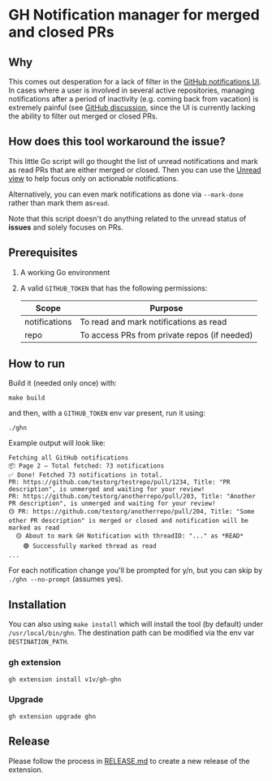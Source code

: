 # GH Notification manager for merged and closed PRs

## Why

This comes out desperation for a lack of filter in the [GitHub notifications UI](https://github.com/notifications).
In cases where a user is involved in several active repositories, managing notifications after a period of 
inactivity (e.g. coming back from vacation) is extremely painful (see [GitHub discussion](https://github.com/orgs/community/discussions/15591),
since the UI is currently lacking the ability to filter out merged or closed PRs.

## How does this tool workaround the issue?

This little Go script will go thought the list of unread notifications and mark as read PRs that are either merged or
closed. Then you can use the [Unread view](https://github.com/notifications?query=is%3Aunread) to help focus only on
actionable notifications.

Alternatively, you can even mark notifications as done via `--mark-done` rather than mark them as`read`.

Note that this script doesn't do anything related to the unread status of **issues** and solely focuses on PRs.

## Prerequisites

1. A working Go environment


2. A valid `GITHUB_TOKEN` that has the following permissions:

    | Scope	         | Purpose                                      |
    |----------------|----------------------------------------------|
    | notifications	 | To read and mark notifications as read       |
    | repo           | To access PRs from private repos (if needed) |

## How to run

Build it (needed only once) with:
```
make build
```

and then, with a `GITHUB_TOKEN` env var present, run it using:

`./ghn`

Example output will look like:

```
Fetching all GitHub notifications
📦 Page 2 — Total fetched: 73 notifications
✅ Done! Fetched 73 notifications in total.
PR: https://github.com/testorg/testrepo/pull/1234, Title: "PR description", is unmerged and waiting for your review!
PR: https://github.com/testorg/anotherrepo/pull/203, Title: "Another PR description", is unmerged and waiting for your review!
🟡 PR: https://github.com/testorg/anotherrepo/pull/204, Title: "Some other PR description" is merged or closed and notification will be marked as read
  🟡 About to mark GH Notification with threadID: "..." as *READ*
    🟢 Successfully marked thread as read
...
```

For each notification change you'll be prompted for y/n, but you can skip by `./ghn --no-prompt` (assumes yes).

## Installation

You can also using `make install` which will install the tool (by default) under `/usr/local/bin/ghn`.
The destination path can be modified via the env var `DESTINATION_PATH`.

### gh extension

```shell
gh extension install v1v/gh-ghn
```

### Upgrade

```shell
gh extension upgrade ghn
```

## Release

Please follow the process in [RELEASE.md](RELEASE.md) to create a new release of the extension.